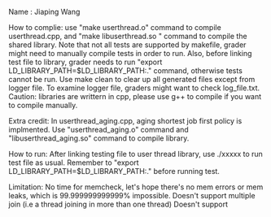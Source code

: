 Name : Jiaping Wang

How to complie: use "make userthread.o" command to compile userthread.cpp, and "make libuserthread.so " command to compile the shared library.
				Note that not all tests are supported by makefile, grader might need to manually compile tests in order to run.
				Also, before linking test file to library, grader needs to run "export LD_LIBRARY_PATH=$LD_LIBRARY_PATH:." command, otherwise tests cannot be run.
				Use make clean to clear up all generated files except from logger file.
				To examine logger file, graders might want to check log_file.txt.
				Caution: libraries are writtern in cpp, please use g++ to compile if you want to compile manually.


Extra credit:  In userthread_aging.cpp, aging shortest job first policy is implmented. Use "userthread_aging.o" command and "libuserthread_aging.so" command to compile library.


How to run: After linking testing file to user thread library, use ./xxxxx to run test file as usual. Remember to "export LD_LIBRARY_PATH=$LD_LIBRARY_PATH:." before running test.

Limitation: No time for memcheck, let's hope there's no mem errors or mem leaks, which is 99.999999999999% impossible.
			Doesn't support multiple join (i.e a thread joining in more than one thread)
			Doesn't support 